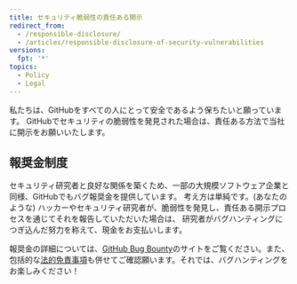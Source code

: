 ```yaml
---
title: セキュリティ脆弱性の責任ある開示
redirect_from:
  - /responsible-disclosure/
  - /articles/responsible-disclosure-of-security-vulnerabilities
versions:
  fpt: '*'
topics:
  - Policy
  - Legal
---
```


私たちは、GitHubをすべての人にとって安全であるよう保ちたいと願っています。 GitHubでセキュリティの脆弱性を発見された場合は、責任ある方法で当社に開示をお願いいたします。

## 報奨金制度

セキュリティ研究者と良好な関係を築くため、一部の大規模ソフトウェア企業と同様、GitHubでもバグ報奨金を提供しています。 考え方は単純です。(あなたのような) ハッカーやセキュリティ研究者が、脆弱性を発見し、責任ある開示プロセスを通じてそれを報告していただいた場合は、 研究者がバグハンティングにつぎ込んだ努力を称えて、現金をお支払いします。

報奨金の詳細については、[GitHub Bug Bounty](https://bounty.github.com)のサイトをご覧ください。また、包括的な[法的免責事項](/articles/github-bug-bounty-program-legal-safe-harbor)も併せてご確認願います。それでは、バグハンティングをお楽しみください！
